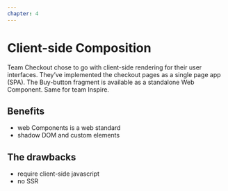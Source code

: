 ```yaml
---
chapter: 4
---
```


# Client-side Composition

Team Checkout chose to go with client-side rendering for their user interfaces.
They’ve implemented the checkout pages as a single page app (SPA). The Buy-button
fragment is available as a standalone Web Component. Same for team Inspire.

## Benefits
* web Components is a web standard
* shadow DOM and custom elements

## The drawbacks
* require client-side javascript
* no SSR
